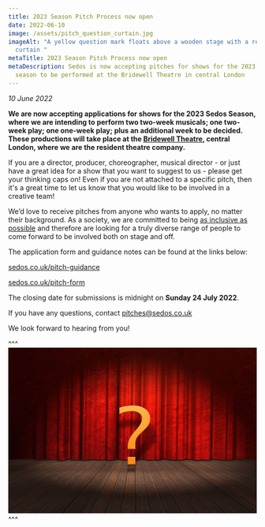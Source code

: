 ```yaml
---
title: 2023 Season Pitch Process now open
date: 2022-06-10
image: /assets/pitch_question_curtain.jpg
imageAlt: "A yellow question mark floats above a wooden stage with a red theatre
  curtain "
metaTitle: 2023 Season Pitch Process now open
metaDescription: Sedos is now accepting pitches for shows for the 2023 Sedos
  season to be performed at the Bridewell Theatre in central London
---
```

*10 June 2022*

**We are now accepting applications for shows for the 2023 Sedos Season, where we are intending to perform two two-week musicals; one two-week play; one one-week play; plus an additional week to be decided. These productions will take place at the [Bridewell Theatre](https://sedos.co.uk/venues/bridewell), central London, where we are the resident theatre company.**

If you are a director, producer, choreographer, musical director - or just have a great idea for a show that you want to suggest to us - please get your thinking caps on! Even if you are not attached to a specific pitch, then it's a great time to let us know that you would like to be involved in a creative team!

We’d love to receive pitches from anyone who wants to apply, no matter their background. As a society, we are committed to being [as inclusive as possible](https://sedos.co.uk/shows/2021-a-new-commitment-to-diversity-and-inclusion) and therefore are looking for a truly diverse range of people to come forward to be involved both on stage and off.

The application form and guidance notes can be found at the links below:

[sedos.co.uk/pitch-guidance](http://www.sedos.co.uk/pitch-guidance)

[sedos.co.uk/pitch-form](http://www.sedos.co.uk/pitch-form)

The closing date for submissions is midnight on **Sunday 24 July 2022**.

If you have any questions, contact [pitches@sedos.co.uk](mailto:pitches@sedos.co.uk)

We look forward to hearing from you!

^^^
![A yellow question mark floats above a wooden stage with a red theatre curtain ](/assets/pitch_question_curtain.jpg)
^^^
